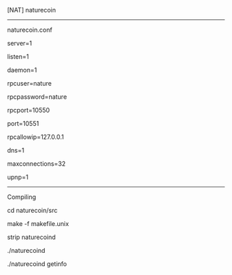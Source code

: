 [NAT] naturecoin 



 




-----------------------------------------------------------------------------------

naturecoin.conf

server=1

listen=1

daemon=1

rpcuser=nature

rpcpassword=nature

rpcport=10550

port=10551

rpcallowip=127.0.0.1

dns=1

maxconnections=32

upnp=1



-----------------------------------------------------------------------------------

Compiling



cd naturecoin/src

make -f makefile.unix

strip naturecoind

./naturecoind

./naturecoind getinfo
